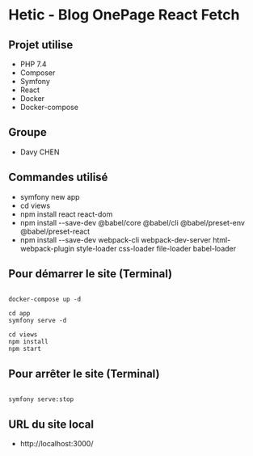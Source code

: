 # Hetic - Blog OnePage React Fetch

## Projet utilise
- PHP 7.4
- Composer
- Symfony
- React
- Docker
- Docker-compose

## Groupe
- Davy CHEN

## Commandes utilisé
- symfony new app
- cd views
- npm install react react-dom
- npm install --save-dev @babel/core @babel/cli @babel/preset-env @babel/preset-react
- npm install --save-dev webpack-cli webpack-dev-server html-webpack-plugin style-loader css-loader file-loader babel-loader

## Pour démarrer le site (Terminal)
````shell

docker-compose up -d

cd app
symfony serve -d

cd views
npm install
npm start

````

## Pour arrêter le site (Terminal)
````shell

symfony serve:stop

````

## URL du site local
- http://localhost:3000/

